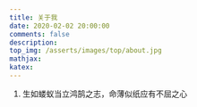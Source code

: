 ```yaml
---
title: 关于我
date: 2020-02-02 20:00:00
comments: false
description:
top_img: /asserts/images/top/about.jpg
mathjax:
katex:
---
```



1. 生如蝼蚁当立鸿鹄之志，命薄似纸应有不屈之心